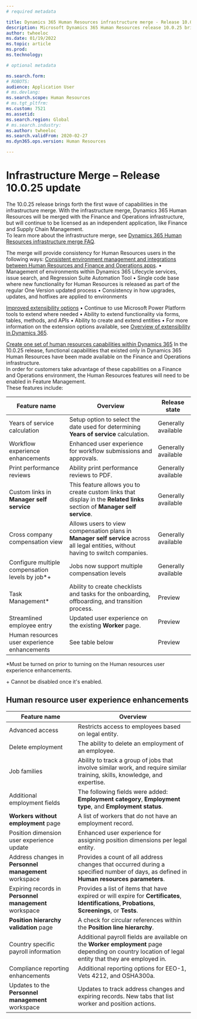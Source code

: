 ```yaml
---
# required metadata

title: Dynamics 365 Human Resources infrastructure merge - Release 10.0.25 update
description: Microsoft Dynamics 365 Human Resources release 10.0.25 brings the first wave of capabilities in the infrastructure merge.
author: twheeloc
ms.date: 01/19/2022
ms.topic: article
ms.prod: 
ms.technology: 

# optional metadata

ms.search.form: 
# ROBOTS: 
audience: Application User
# ms.devlang: 
ms.search.scope: Human Resources
# ms.tgt_pltfrm: 
ms.custom: 7521
ms.assetid: 
ms.search.region: Global
# ms.search.industry: 
ms.author: twheeloc
ms.search.validFrom: 2020-02-27
ms.dyn365.ops.version: Human Resources

---
```


# Infrastructure Merge – Release 10.0.25 update

The 10.0.25 release brings forth the first wave of capabilities in the infrastructure merge.  With the infrastructure merge, Dynamics 365 Human Resources will be merged with the 
Finance and Operations infrastructure, but will continue to be licensed as an independent application, like Finance and Supply Chain Management.  
To learn more about the infrastructure merge, see [Dynamics 365 Human Resources infrastructure merge FAQ](../../../human-resources/hr-infrastructure-merge-faq.md).

The merge will provide consistency for Human Resources users in the following ways:
[Consistent environment management and integrations between Human Resources and Finance and Operations apps](../../../dynamics365-release-plan/2021wave2/human-resources/dynamics365-human-resources/consistent-environment-management-integrations-between-human-resources-finance-operations-apps).
•	Management of environments within Dynamics 365 Lifecycle services, issue search, and Regression Suite Automation Tool
•	Single code base where new functionality for Human Resources is released as part of the regular One Version updated process
•	Consistency in how upgrades, updates, and hotfixes are applied to environments

[Improved extensibility options](../../../dynamics365-release-plan/2021wave2/human-resources/dynamics365-human-resources/improve-extensibility-options.md) 
•	Continue to use Microsoft Power Platform tools to extend where needed
•	Ability to extend functionality via forms, tables, methods, and APIs
•	Ability to create and extend entities
•	For more information on the extension options available, see [Overview of extensibility in Dynamics 365](../fin-ops-core/dev-itpro/extensibility/extensibility-home-page.md).

[Create one set of human resources capabilities within Dynamics 365](../../../dynamics365-release-plan/2021wave2/human-resources/create-one-set-human-resources-capabilities-within-dynamics-365.md)
In the 10.0.25 release, functional capabilities that existed only in Dynamics 365 Human Resources have been made available on the Finance and Operations infrastructure.  
In order for customers take advantage of these capabilities on a Finance and Operations environment, the Human Resources features will need to be enabled in Feature Management.  
These features include:  

| Feature name                          | Overview                                          | Release state                        |
|---------------------------------------|---------------------------------------------------|--------------------------------------|
| Years of service calculation       | Setup option to select the date used for determining **Years of service** calculation.    | Generally available|
| Workflow experience enhancements    |Enhanced user experience for workflow submissions and approvals.      | Generally available    |
| Print performance reviews            | Ability print performance reviews to PDF. | Generally available    |
|Custom links in **Manager self service**  | This feature allows you to create custom links that display in the **Related links** section of **Manager self service**. | Generally available  |
|Cross company compensation view|	Allows users to view compensation plans in **Manager self service** across all legal entities, without having to switch companies.|	Generally available|
|Configure multiple compensation levels by job*+	|Jobs now support multiple compensation levels	|Generally available|
|Task Management*|	Ability to create checklists and tasks for the onboarding, offboarding, and transition process.  |	Preview|
|Streamlined employee entry|	Updated user experience on the existing **Worker** page.	|Preview|
|Human resources user experience enhancements| See table below|	Preview|

\*Must be turned on prior to turning on the Human resources user experience enhancements.

\+ Cannot be disabled once it's enabled.

## Human resource user experience enhancements

| Feature name                          | Overview                                          |
|---------------------------------------|---------------------------------------------------|
|Advanced access|	Restricts access to employees based on legal entity.|
|Delete employment|	The ability to delete an employment of an employee.|
|Job families	|Ability to track a group of jobs that involve similar work, and require similar training, skills, knowledge, and expertise.|
|Additional employment fields	|The following fields were added: **Employment category**, **Employment type**, and **Employment status**.|
|**Workers without employment** page|	A list of workers that do not have an employment record.  |
|Position dimension user experience update|	Enhanced user experience for assigning position dimensions per legal entity.|
|Address changes in **Personnel management** workspace|	Provides a count of all address changes that occurred during a specified number of days, as defined in **Human resources parameters**.|
|Expiring records in **Personnel management** workspace|	Provides a list of items that have expired or will expire for **Certificates**, **Identifications**, **Probations**, **Screenings**, or **Tests**.|
|**Position hierarchy validation** page|	A check for circular references within the **Position line hierarchy**.|
|Country specific payroll information|	Additional payroll fields are available on the **Worker employment** page depending on country location of legal entity that they are employed in.|
|Compliance reporting enhancements|	Additional reporting options for EEO-1, Vets 4212, and OSHA300a.|
|Updates to the **Personnel management** workspace |	Updates to track address changes and expiring records.  New tabs that list worker and position actions. |

